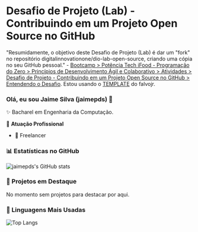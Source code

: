 # Desafio de Projeto (Lab) - Contribuindo em um Projeto Open Source no GitHub

"Resumidamente, o objetivo deste Desafio de Projeto (Lab) é dar um "fork" no repositório digitalinnovationone/dio-lab-open-source, criando uma cópia no seu GitHub pessoal." - [Bootcamp > Potência Tech iFood - Programação do Zero > Princípios de Desenvolvimento Ágil e Colaborativo > Atividades > Desafio de Projeto - Contribuindo em um Projeto Open Source no GitHub > Entendendo o Desafio](https://web.dio.me/lab/desafio-de-projeto-contribuindo-em-um-projeto-open-source-no-github/learning/c333b076-7300-4939-b3ca-b5e0103e01d0).
Estou usando o [TEMPLATE](community/falvojr.md) do falvojr.

### Olá, eu sou Jaime Silva (jaimepds) 👋

✨ Bacharel em Engenharia da Computação.

🏢 **Atuação Profissional**
- 🚀 Freelancer

### 📊 Estatísticas no GitHub

![jaimepds's GitHub stats](https://github-readme-stats.vercel.app/api?username=jaimepds&show_icons=true&theme=dracula)

### 📌 Projetos em Destaque

No momento sem projetos para destacar por aqui.

### 🚀 Linguagens Mais Usadas

![Top Langs](https://github-readme-stats.vercel.app/api/top-langs/?username=jaimepds&layout=compact)
